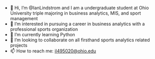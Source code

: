 - 👋 Hi, I’m @IanLindstrom and I am a undergraduate student at Ohio University triple majoring in business analytics, MIS, and sport management
- 👀 I’m interested in pursuing a career in business analytics with a professional sports organization
- 🌱 I’m currently learning Python
- 💞️ I’m looking to collaborate on all firsthand sports analytics related projects
- 📫 How to reach me: il495020@ohio.edu

<!---
IanLindstrom/IanLindstrom is a ✨ special ✨ repository because its `README.md` (this file) appears on your GitHub profile.
You can click the Preview link to take a look at your changes.
--->
